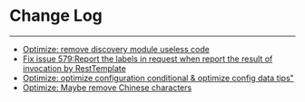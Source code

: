 # Change Log
---

- [Optimize: remove discovery module useless code](https://github.com/Tencent/spring-cloud-tencent/pull/597)
- [Fix issue 579:Report the labels in request when report the result of invocation by RestTemplate](https://github.com/Tencent/spring-cloud-tencent/pull/600)
- [Optimize: optimize configuration conditional & optimize config data tips"](https://github.com/Tencent/spring-cloud-tencent/pull/605)
- [Optimize: Maybe remove Chinese characters](https://github.com/Tencent/spring-cloud-tencent/pull/609)